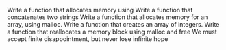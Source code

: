 Write a function that allocates memory using
Write a function that concatenates two strings
Write a function that allocates memory for an array, using malloc.
Write a function that creates an array of integers.
Write a function that reallocates a memory block using malloc and free
We must accept finite disappointment, but never lose infinite hope
